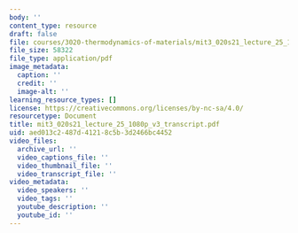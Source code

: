 ```yaml
---
body: ''
content_type: resource
draft: false
file: courses/3020-thermodynamics-of-materials/mit3_020s21_lecture_25_1080p_v3_transcript.pdf
file_size: 58322
file_type: application/pdf
image_metadata:
  caption: ''
  credit: ''
  image-alt: ''
learning_resource_types: []
license: https://creativecommons.org/licenses/by-nc-sa/4.0/
resourcetype: Document
title: mit3_020s21_lecture_25_1080p_v3_transcript.pdf
uid: aed013c2-487d-4121-8c5b-3d2466bc4452
video_files:
  archive_url: ''
  video_captions_file: ''
  video_thumbnail_file: ''
  video_transcript_file: ''
video_metadata:
  video_speakers: ''
  video_tags: ''
  youtube_description: ''
  youtube_id: ''
---
```

